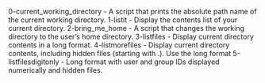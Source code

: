 0-current_working_directory - A script that prints the absolute path name of the current working directory.
1-listit - Display the contents list of your current directory.
2-bring_me_home - A script that changes the working directory to the user’s home directory.
3-listfiles - Display current directory contents in a long format.
4-listmorefiles - Display current directory contents, including hidden files (starting with .). Use the long format
5-listfilesdigitonly - Long format with user and group IDs displayed numerically and hidden files.

